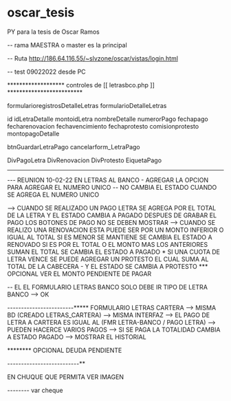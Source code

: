 # oscar_tesis
PY para la tesis de Oscar Ramos

-- rama MAESTRA o master es la principal

-- Ruta 
http://186.64.116.55/~slvzone/oscar/vistas/login.html

-- test 09022022 desde PC



******************* controles de [[ letrasbco.php ]] *************************

formularioregistrosDetalleLetras
formularioDetalleLetras

id
idLetraDetalle
montoidLetra
nombreDetalle
numerorPago
fechapago
fecharenovacion
fechavencimiento
fechaprotesto
comisionprotesto
montopagoDetalle

btnGuardarLetraPago
cancelarform_LetraPago

DivPagoLetra
DivRenovacion
DivProtesto
EiquetaPago


***************************************************************************



--- REUNION 10-02-22
EN LETRAS AL BANCO - AGREGAR LA OPCION PARA AGREGAR EL NUMERO UNICO 
-- NO CAMBIA EL ESTADO CUANDO SE AGREGA EL NUMERO UNICO

--> CUANDO SE REALIZADO UN PAGO LETRA SE AGREGA POR EL TOTAL DE LA LETRA Y EL ESTADO CAMBIA A PAGADO
    DESPUES DE GRABAR EL PAGO LOS BOTONES DE PAGO NO SE DEBEN MOSTRAR
--> CUANDO SE REALIZO UNA RENOVACION ESTA PUEDE SER POR UN MONTO INFERIOR O IGUAL AL TOTAL 
    SI ES MENOR SE MANTIENE SE CAMBIA EL ESTADO A RENOVADO
    SI ES POR EL TOTAL O EL MONTO MAS LOS ANTERIORES SUMAN EL TOTAL SE CAMBIA EL ESTADO A PAGADO
    * SI UNA CUOTA DE LETRA VENCE SE PUEDE AGREGAR UN PROTESTO EL CUAL SUMA AL TOTAL DE LA CABECERA - Y EL ESTADO SE CAMBIA A PROTESTO
    *** OPCIONAL VER EL MONTO PENDIENTE DE PAGAR

-- EL EL FORMULARIO LETRAS BANCO SOLO DEBE IR TIPO DE LETRA BANCO --> OK


------------------------*****
FORMULARIO LETRAS CARTERA
--> MISMA BD (CREADO LETRAS_CARTERA)
--> MISMA INTERFAZ
--> EL PAGO DE LETRA A CARTERA ES IGUAL AL (FMR LETRA-BANCO / PAGO LETRA)
--> PUEDEN HACERCE VARIOS PAGOS
--> SI SE PAGA LA TOTALIDAD CAMBIA A ESTADO PAGADO
--> MOSTRAR EL HISTORIAL



******** OPCIONAL DEUDA PENDIENTE


--------------------------**

EN CHUQUE QUE PERMITA VER IMAGEN


-------- var cheque
